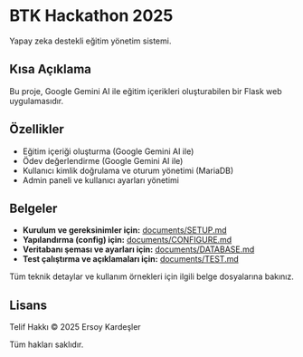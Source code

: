 # BTK Hackathon 2025

Yapay zeka destekli eğitim yönetim sistemi.

## Kısa Açıklama

Bu proje, Google Gemini AI ile eğitim içerikleri oluşturabilen bir Flask web uygulamasıdır.

## Özellikler
- Eğitim içeriği oluşturma (Google Gemini AI ile)
- Ödev değerlendirme (Google Gemini AI ile)
- Kullanıcı kimlik doğrulama ve oturum yönetimi (MariaDB)
- Admin paneli ve kullanıcı ayarları yönetimi

## Belgeler

- **Kurulum ve gereksinimler için:** [documents/SETUP.md](documents/SETUP.md)
- **Yapılandırma (config) için:** [documents/CONFIGURE.md](documents/CONFIGURE.md)
- **Veritabanı şeması ve ayarları için:** [documents/DATABASE.md](documents/DATABASE.md)
- **Test çalıştırma ve açıklamaları için:** [documents/TEST.md](documents/TEST.md)

Tüm teknik detaylar ve kullanım örnekleri için ilgili belge dosyalarına bakınız.

## Lisans

Telif Hakkı © 2025 Ersoy Kardeşler

Tüm hakları saklıdır.

